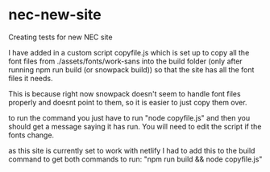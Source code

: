# nec-new-site
Creating tests for new NEC site



I have added in a custom script copyfile.js which is set up to copy all the font files from ./assets/fonts/work-sans into the build folder (only after running npm run build (or snowpack build)) so that the site has all the font files it needs.

This is because right now snowpack doesn't seem to handle font files properly and doesnt point to them, so it is easier to just copy them over.

to run the command you just have to run "node copyfile.js" and then you should get a message saying it has run. You will need to edit the script if the fonts change.

as this site is currently set to work with netlify I had to add this to the build command to get both commands to run: "npm run build && node copyfile.js"
